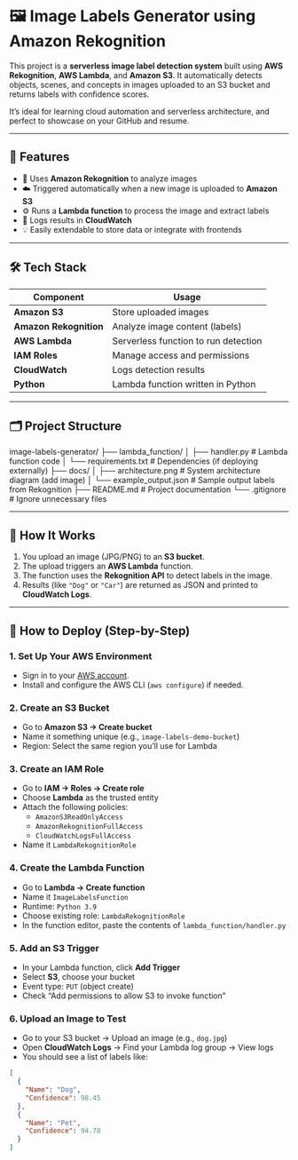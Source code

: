 # 🖼️ Image Labels Generator using Amazon Rekognition

This project is a **serverless image label detection system** built using **AWS Rekognition**, **AWS Lambda**, and **Amazon S3**. It automatically detects objects, scenes, and concepts in images uploaded to an S3 bucket and returns labels with confidence scores.

It’s ideal for learning cloud automation and serverless architecture, and perfect to showcase on your GitHub and resume.

---

## 📌 Features

- 🧠 Uses **Amazon Rekognition** to analyze images
- ☁️ Triggered automatically when a new image is uploaded to **Amazon S3**
- ⚙️ Runs a **Lambda function** to process the image and extract labels
- 📝 Logs results in **CloudWatch**
- 💡 Easily extendable to store data or integrate with frontends

---

## 🛠️ Tech Stack

| Component         | Usage                                   |
|------------------|-----------------------------------------|
| **Amazon S3**     | Store uploaded images                   |
| **Amazon Rekognition** | Analyze image content (labels)     |
| **AWS Lambda**     | Serverless function to run detection   |
| **IAM Roles**      | Manage access and permissions          |
| **CloudWatch**     | Logs detection results                 |
| **Python**         | Lambda function written in Python      |

---

## 🗂️ Project Structure

image-labels-generator/ ├── lambda_function/ │ ├── handler.py # Lambda function code │ └── requirements.txt # Dependencies (if deploying externally) ├── docs/ │ ├── architecture.png # System architecture diagram (add image) │ └── example_output.json # Sample output labels from Rekognition ├── README.md # Project documentation └── .gitignore # Ignore unnecessary files


---

## 🔧 How It Works

1. You upload an image (JPG/PNG) to an **S3 bucket**.
2. The upload triggers an **AWS Lambda** function.
3. The function uses the **Rekognition API** to detect labels in the image.
4. Results (like `"Dog"` or `"Car"`) are returned as JSON and printed to **CloudWatch Logs**.

---

## 🔨 How to Deploy (Step-by-Step)

### 1. Set Up Your AWS Environment
- Sign in to your [AWS account](https://aws.amazon.com/console/).
- Install and configure the AWS CLI (`aws configure`) if needed.

### 2. Create an S3 Bucket
- Go to **Amazon S3 → Create bucket**
- Name it something unique (e.g., `image-labels-demo-bucket`)
- Region: Select the same region you’ll use for Lambda

### 3. Create an IAM Role
- Go to **IAM → Roles → Create role**
- Choose **Lambda** as the trusted entity
- Attach the following policies:
  - `AmazonS3ReadOnlyAccess`
  - `AmazonRekognitionFullAccess`
  - `CloudWatchLogsFullAccess`
- Name it `LambdaRekognitionRole`

### 4. Create the Lambda Function
- Go to **Lambda → Create function**
- Name it `ImageLabelsFunction`
- Runtime: `Python 3.9`
- Choose existing role: `LambdaRekognitionRole`
- In the function editor, paste the contents of `lambda_function/handler.py`

### 5. Add an S3 Trigger
- In your Lambda function, click **Add Trigger**
- Select **S3**, choose your bucket
- Event type: `PUT` (object create)
- Check “Add permissions to allow S3 to invoke function”

### 6. Upload an Image to Test
- Go to your S3 bucket → Upload an image (e.g., `dog.jpg`)
- Open **CloudWatch Logs** → Find your Lambda log group → View logs
- You should see a list of labels like:

```json
[
  {
    "Name": "Dog",
    "Confidence": 98.45
  },
  {
    "Name": "Pet",
    "Confidence": 94.78
  }
]


